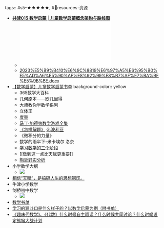 tags:: #s5-★★★★★, #💎resources-资源

- [**共读015 数学启蒙 | 儿童数学启蒙概念架构与路线图**](https://www.candobear.com/detail/l_5f2e6399e4b0a4eaa7b9d1f5/4?app_id=appDlhUKBqJ1468&expand_data=&type=2&isLogin=false&liveType=previous%3Ftype&fromH5=true)
	- ![%E9%80%90%E5%AD%97%E7%A8%BF-%E6%95%B0%E5%AD%A6%E5%90%AF%E8%92%99%E8%B7%AF%E7%BA%BF%E5%9B%BE.pdf](../assets/_E9_80_90_E5_AD_97_E7_A8_BF-_E6_95_B0_E5_AD_A6_E5_90_AF_E8_92_99_E8_B7_AF_E7_BA_BF_E5_9B_BE_1715642624380_0.pdf)
	- [2023%E5%B9%B410%E6%9C%8819%E6%97%A5%E6%95%B0%E5%AD%A6%E5%90%AF%E8%92%99%E8%B7%AF%E7%BA%BF%E5%9B%BE.docx](../assets/2023_E5_B9_B410_E6_9C_8819_E6_97_A5_E6_95_B0_E5_AD_A6_E5_90_AF_E8_92_99_E8_B7_AF_E7_BA_BF_E5_9B_BE_1715642632123_0.docx)
- [【数学启蒙】儿童数学启蒙书单](https://www.douban.com/doulist/130777018/)
  background-color:: yellow
	- 365数学大百科
	- 几何原本——欧几里得
	- 大师教你学数学系列
	- 立体王
	- [度量](https://book.douban.com/subject/26420533/)
	- [马丁·加德纳数学游戏全集](https://book.douban.com/series/53501)
	- [《怎样解题》](https://book.douban.com/subject/30373956/) [G.波利亚](https://book.douban.com/search/G.%E6%B3%A2%E5%88%A9%E4%BA%9A)
	- 《微积分的力量》
	- 数学的雨伞下-米卡埃尔 洛奈
	- [学习数学的三个阶段](https://btcml.xetslk.com/s/pVWED)
	- [[做到这一点比天赋更重要]]
	- [陶哲轩实分析](https://mp.weixin.qq.com/s/87V2Icy55D3oSIJrc-jCVQ)
- 小学数学大纲
	- ![](https://image.harryrou.wiki/2024-06-05-640.webp)
- [相信“天赋”，是搞砸人生的思想钢印。](https://mp.weixin.qq.com/s/IRbqQL92iqIs25U4oeQbog)
- 牛津小学数学
- 剑桥初中数学
	- ![](https://image.harryrou.wiki/2024-07-04-CleanShot%202024-07-04%20at%2013.59.48%402x.png)
- [数学书单](https://btcml.xetslk.com/s/gd3jX)
- [学习的漏斗口是什么样子的？以数学启蒙为例（附书单）](https://readwise.io/reader/shared/01jfrsa2ft7b1qy4r0tfz95q71)
- [《趣味代数学》、《代数》什么时候自主阅读？什么时候共同讨论？什么时候设定熊猴大战计划](https://btcml.xetslk.com/s/2LjusN)